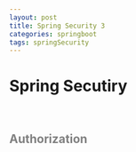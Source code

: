 ```yaml
---
layout: post
title: Spring Security 3
categories: springboot
tags: springSecurity
---
```


# Spring Secutiry

<br>

## <span style="color:gray">Authorization</span>